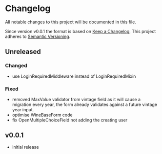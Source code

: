 # Changelog

All notable changes to this project will be documented in this file.

Since version v0.0.1 the format is based on [Keep a Changelog](https://keepachangelog.com/en/1.0.0/),
This project adheres to [Semantic Versioning](https://semver.org/spec/v2.0.0.html).

## Unreleased

### Changed

- use LoginRequiredMiddleware instead of LoginRequiredMixin

### Fixed

- removed MaxValue validator from vintage field as it will cause a migration
every year, the form already validates against a future vintage year input.
- optimise WineBaseForm code
- fix OpenMultipleChoiceField not adding the creating user 

## v0.0.1
- initial release
